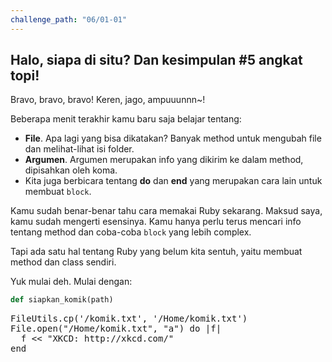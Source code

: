 ```yaml
---
challenge_path: "06/01-01"
---
```


## Halo, siapa di situ? Dan kesimpulan \#5 angkat topi!

Bravo, bravo, bravo! Keren, jago, ampuuunnn~!

Beberapa menit terakhir kamu baru saja belajar tentang:

- **File**. Apa lagi yang bisa dikatakan? Banyak method untuk mengubah file dan melihat-lihat isi folder.
- **Argumen**. Argumen merupakan info yang dikirim ke dalam method, dipisahkan oleh koma.
- Kita juga berbicara tentang **do** dan **end** yang merupakan cara lain untuk membuat `block`.

Kamu sudah benar-benar tahu cara memakai Ruby sekarang. Maksud saya, kamu sudah mengerti esensinya. Kamu hanya perlu terus mencari info tentang method dan coba-coba `block` yang lebih complex.

Tapi ada satu hal tentang Ruby yang belum kita sentuh, yaitu membuat method dan class sendiri.

Yuk mulai deh. Mulai dengan:

```ruby
def siapkan_komik(path)
```

<pre id="code-prefill">
FileUtils.cp('/komik.txt', '/Home/komik.txt')
File.open("/Home/komik.txt", "a") do |f|
  f << "XKCD: http://xkcd.com/"
end
</pre>
